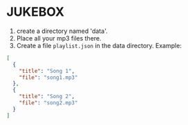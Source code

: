 # JUKEBOX

1. create a directory named 'data'.
2. Place all your mp3 files there.
3. Create a file `playlist.json` in the data directory. Example:

```json
[
  {
    "title": "Song 1",
    "file": "song1.mp3"
  },
  {
    "title": "Song 2",
    "file": "song2.mp3"
  }
]
```
